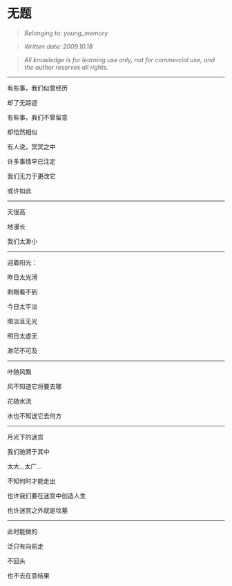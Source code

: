 # 无题
>_Belonging to: young_memory_

>_Written date: 2009.10.18_

>_All knowledge is for learning use only, not for commercial use, and the author reserves all rights._

----------
有些事，我们似曾经历

却了无踪迹

有些事，我们不曾留意

却恰然相似

有人说，冥冥之中

许多事情早已注定

我们无力于更改它

或许如此

----------

天很高

地漫长

我们太渺小

----------

迎着阳光：

昨日太光滑

刺眼看不到

 

今日太平淡

暗淡且无光

 

明日太虚无

渺茫不可及

----------

叶随风飘

风不知道它将要去哪

花随水流

水也不知送它去何方

----------

月光下的迷宫

我们驰骋于其中

太大…太广…

不知何时才能走出

也许我们要在迷宫中创造人生

也许迷宫之外就是坟墓

----------

此时能做的

泛只有向前走

不回头

也不去在意结果